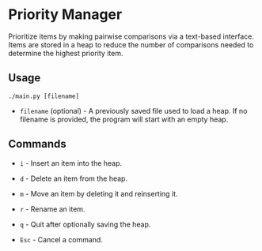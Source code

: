 # Priority Manager

Prioritize items by making pairwise comparisons via a text-based interface.
Items are stored in a heap to reduce the number of comparisons needed to
determine the highest priority item.

## Usage

```shell
./main.py [filename]
```

* `filename` (optional) - A previously saved file used to load a heap.  If no
  filename is provided, the program will start with an empty heap.

## Commands

* `i` - Insert an item into the heap.

* `d` - Delete an item from the heap.

* `m` - Move an item by deleting it and reinserting it.

* `r` - Rename an item.

* `q` - Quit after optionally saving the heap.

* `Esc` - Cancel a command.

